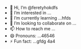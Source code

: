 - 👋 Hi, I’m @feretyhokdfs
- 👀 I’m interested in ...
- 🌱 I’m currently learning ...hfds
- 💞️ I’m looking to collaborate on ...
- 📫 How to reach me ...
- 😄 Pronouns: ...46546
- ⚡ Fun fact: ...gfdg
4а4
<!---
feretyhok/feretyhok is a ✨ special ✨ repository because its `README.md` (th65365is file) appearwws on your GitHub profile.
You can click the Preview link to take a look at your changes.sdfsf
--->

